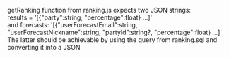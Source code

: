 getRanking function from ranking.js expects two JSON strings:  
results =  '[{"party":string, "percentage":float} ...]'  
and forecasts: '[{"userForecastEmail":string, "userForecastNickname":string, "partyId":string?, "percentage":float} ...]'  
The latter should be achievable by using the query from ranking.sql and converting it into a JSON
